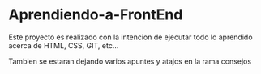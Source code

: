 # Aprendiendo-a-FrontEnd

Este proyecto es realizado con la intencion de ejecutar todo lo aprendido acerca de HTML, CSS, GIT, etc... 

Tambien se estaran dejando varios apuntes y atajos en la rama consejos


